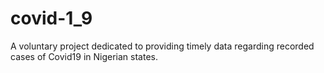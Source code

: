 # covid-1_9
A voluntary project dedicated to providing timely data regarding recorded cases of Covid19 in Nigerian states.
